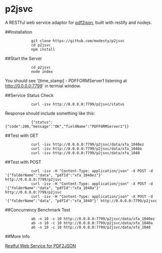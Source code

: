 p2jsvc
======

A RESTful web service adaptor for [pdf2json](https://github.com/modesty/pdf2json), built with restify and nodejs.

##Installation


                git clone https://github.com/modesty/p2jsvc
                cd p2jsvc
                npm install

##Start the Server

                cd p2jsvc
                node index

You should see '[time_stamp] - PDFFORMServer1 listening at http://0.0.0.0:7799' in termial window.

##Service Status Check

                curl -isv http://0.0.0.0:7799/p2jsvc/status

Response should include something like this:

                {"status":{"code":200,"message":"OK","fieldName":"PDFFORMServer1"}}


##Test with GET

                curl -isv http://0.0.0.0:7799/p2jsvc/data/xfa_1040ez
                curl -isv http://0.0.0.0:7799/p2jsvc/data/xfa_1040a
                curl -isv http://0.0.0.0:7799/p2jsvc/data/xfa_1040

##Test with POST

                curl -isv -H "Content-Type: application/json" -X POST -d '{"folderName":"data", "pdfId":"xfa_1040ez"}' http://0.0.0.0:7799/p2jsvc
                curl -isv -H "Content-Type: application/json" -X POST -d '{"folderName":"data", "pdfId":"xfa_1040a"}' http://0.0.0.0:7799/p2jsvc
                curl -isv -H "Content-Type: application/json" -X POST -d '{"folderName":"data", "pdfId":"xfa_1040"}' http://0.0.0.0:7799/p2jsvc

##Concurrency Benchmark Test

                ab -n 10 -c 10 http://0.0.0.0:7799/p2jsvc/data/xfa_1040ez
                ab -n 10 -c 10 http://0.0.0.0:7799/p2jsvc/data/xfa_1040a
                ab -n 10 -c 10 http://0.0.0.0:7799/p2jsvc/data/xfa_1040

##More Info

[Restful Web Service for PDF2JSON](http://www.codeproject.com/Articles/573297/Restful-Web-Service-for-PDF2JSON)
